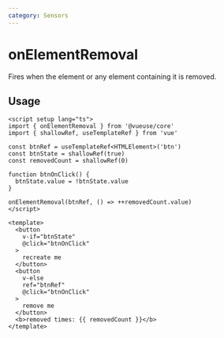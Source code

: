 ```yaml
---
category: Sensors
---
```


# onElementRemoval

Fires when the element or any element containing it is removed.

## Usage

```vue {13}
<script setup lang="ts">
import { onElementRemoval } from '@vueuse/core'
import { shallowRef, useTemplateRef } from 'vue'

const btnRef = useTemplateRef<HTMLElement>('btn')
const btnState = shallowRef(true)
const removedCount = shallowRef(0)

function btnOnClick() {
  btnState.value = !btnState.value
}

onElementRemoval(btnRef, () => ++removedCount.value)
</script>

<template>
  <button
    v-if="btnState"
    @click="btnOnClick"
  >
    recreate me
  </button>
  <button
    v-else
    ref="btnRef"
    @click="btnOnClick"
  >
    remove me
  </button>
  <b>removed times: {{ removedCount }}</b>
</template>
```
